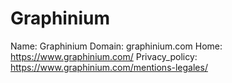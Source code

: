 
# Graphinium

Name: Graphinium
Domain: graphinium.com
Home: https://www.graphinium.com/
Privacy_policy: https://www.graphinium.com/mentions-legales/
